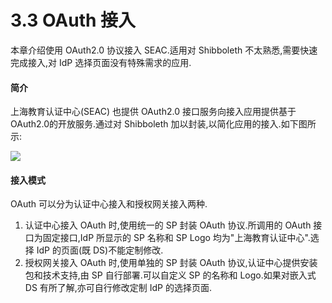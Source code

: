 # 3.3 OAuth 接入
本章介绍使用 OAuth2.0 协议接入 SEAC.适用对 Shibboleth 不太熟悉,需要快速完成接入,对 IdP 选择页面没有特殊需求的应用.
#### 简介
上海教育认证中心(SEAC) 也提供 OAuth2.0 接口服务向接入应用提供基于OAuth2.0的开放服务.通过对 Shibboleth 加以封装,以简化应用的接入.如下图所示:

![](https://eac.cloud.sh.edu.cn/images/oauth-shibboleth.png)

#### 接入模式
OAuth 可以分为认证中心接入和授权网关接入两种.
1. 认证中心接入 OAuth 时,使用统一的 SP 封装 OAuth 协议.所调用的 OAuth 接口为固定接口,IdP 所显示的 SP 名称和 SP Logo 均为"上海教育认证中心".选择 IdP 的页面(既 DS)不能定制修改.
2. 授权网关接入 OAuth 时,使用单独的 SP 封装 OAuth 协议,认证中心提供安装包和技术支持,由 SP 自行部署.可以自定义 SP 的名称和 Logo.如果对嵌入式 DS 有所了解,亦可自行修改定制 IdP 的选择页面.